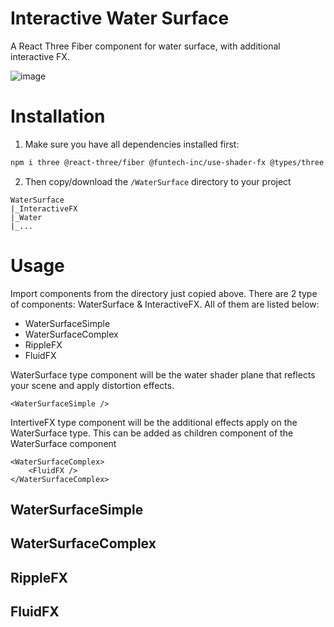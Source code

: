 # Interactive Water Surface

A React Three Fiber component for water surface, with additional interactive FX.

![image](https://github.com/nhtoby311/WaterSurface/assets/52330522/b65069fc-242d-4e2d-845d-83ede4d04a37)


# Installation

1. Make sure you have all dependencies installed first:

```bash
npm i three @react-three/fiber @funtech-inc/use-shader-fx @types/three
```

2. Then copy/download the `/WaterSurface` directory to your project

```
WaterSurface
|_InteractiveFX
|_Water
|_...
```

# Usage

Import components from the directory just copied above. There are 2 type of components: WaterSurface & InteractiveFX. All of them are listed below:

-   WaterSurfaceSimple
-   WaterSurfaceComplex
-   RippleFX
-   FluidFX

WaterSurface type component will be the water shader plane that reflects your scene and apply distortion effects.

```tsx
<WaterSurfaceSimple />
```

IntertiveFX type component will be the additional effects apply on the WaterSurface type. This can be added as children component of the WaterSurface component

```tsx
<WaterSurfaceComplex>
	<FluidFX />
</WaterSurfaceComplex>
```

## WaterSurfaceSimple

## WaterSurfaceComplex

## RippleFX

## FluidFX
